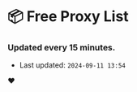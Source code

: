 # :package: Free Proxy List
### Updated every 15 minutes.

- Last updated: `2024-09-11 13:54`

:heart:
